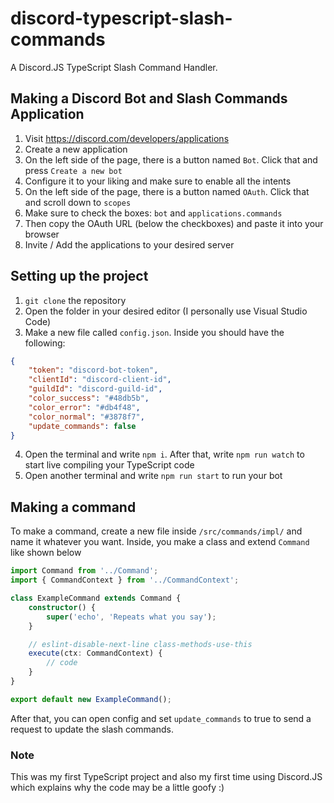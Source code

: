 # discord-typescript-slash-commands
A Discord.JS TypeScript Slash Command Handler.

## Making a Discord Bot and Slash Commands Application
1. Visit https://discord.com/developers/applications
2. Create a new application
3. On the left side of the page, there is a button named `Bot`. Click that and press `Create a new bot`
4. Configure it to your liking and make sure to enable all the intents
5. On the left side of the page, there is a button named `OAuth`. Click that and scroll down to `scopes`
6. Make sure to check the boxes: `bot` and `applications.commands`
7. Then copy the OAuth URL (below the checkboxes) and paste it into your browser
8. Invite / Add the applications to your desired server 

## Setting up the project
1. `git clone` the repository
2. Open the folder in your desired editor (I personally use Visual Studio Code)
3. Make a new file called `config.json`. Inside you should have the following:
```json
{
    "token": "discord-bot-token",
    "clientId": "discord-client-id",
    "guildId": "discord-guild-id",
    "color_success": "#48db5b",
    "color_error": "#db4f48",
    "color_normal": "#3878f7",
    "update_commands": false
}
```
4. Open the terminal and write `npm i`. After that, write `npm run watch` to start live compiling your TypeScript code
5. Open another terminal and write `npm run start` to run your bot

## Making a command
To make a command, create a new file inside `/src/commands/impl/` and name it whatever you want. Inside, you make a class and extend `Command` like shown below
```ts
import Command from '../Command';
import { CommandContext } from '../CommandContext';

class ExampleCommand extends Command {
    constructor() {
        super('echo', 'Repeats what you say');
    }

    // eslint-disable-next-line class-methods-use-this
    execute(ctx: CommandContext) {
        // code
    }
}

export default new ExampleCommand();
```
After that, you can open config and set `update_commands` to true to send a request to update the slash commands.

### Note
This was my first TypeScript project and also my first time using Discord.JS which explains why the code may be a little goofy :)

